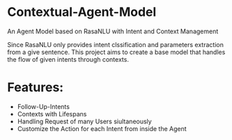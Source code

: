 # Contextual-Agent-Model
An Agent Model based on RasaNLU with Intent and Context Management

Since RasaNLU only provides intent clssification and parameters extraction from a give sentence. This project aims to create a base model that handles the flow of given intents through contexts. 

# Features:

* Follow-Up-Intents
* Contexts with Lifespans
* Handling Request of many Users siultaneously
* Customize the Action for each Intent from inside the Agent
